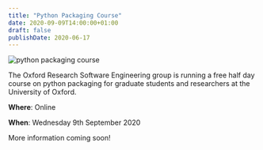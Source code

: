 ```yaml
---
title: "Python Packaging Course"
date: 2020-09-09T14:00:00+01:00
draft: false
publishDate: 2020-06-17
---
```


![python packaging course](/images/events/python_packaging_course_1080.jpg "python packaging course")

The Oxford Research Software Engineering group is running a free half day course on python packaging for graduate students and researchers at the University of Oxford.

**Where**: Online

**When**: Wednesday 9th September 2020

More information coming soon!
